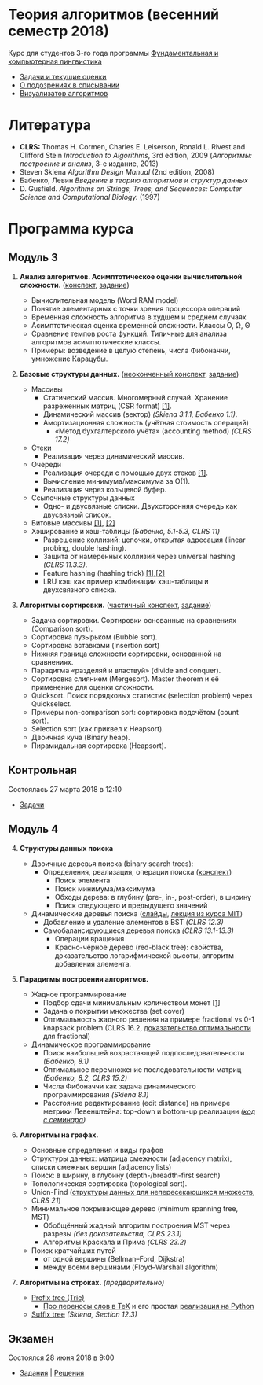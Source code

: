 # Теория алгоритмов (весенний семестр 2018)

Курс для студентов 3-го года программы [Фундаментальная и компьютерная лингвистика](https://www.hse.ru/ba/ling/)

* [Задачи и текущие оценки](https://docs.google.com/spreadsheets/d/1n9xO6Xiv2drsYa-CF_pgQq_zv3Sh6b2_wfEEEh6aPEs/edit?usp=sharing)
* [О подозрениях в списывании](meta/cheating.md)
* [Визуализатор алгоритмов](http://algo-visualizer.jasonpark.me)

# Литература

* **CLRS:** Thomas H. Cormen, Charles E. Leiserson, Ronald L. Rivest and Clifford Stein *Introduction to Algorithms*, 3rd edition, 2009
  (*Алгоритмы: построение и анализ*, 3-е издание, 2013)
* Steven Skiena *Algorithm Design Manual* (2nd edition, 2008)
* Бабенко, Левин *Введение в теорию алгоритмов и структур данных*
* D. Gusfield. *Algorithms on Strings, Trees, and Sequences: Computer Science and Computational Biology.* (1997)

# Программа курса

## Модуль 3

1. **Анализ алгоритмов. Асимптотическое оценки вычислительной сложности.** ([конспект](https://mkuznets.com/hse/2018-alg/01_complexity.pdf), [задание](problems/01))

    * Вычислительная модель (Word RAM model)
    * Понятие элементарных с точки зрения процессора операций
    * Временная сложность алгоритма в худшем и среднем случаях
    * Асимптотическая оценка временной сложности. Классы O, Ω, Θ
    * Сравнение темпов роста функций. Типичные для анализа алгоритмов асимптотические классы.
    * Примеры: возведение в целую степень, числа Фибоначчи, умножение Карацубы.

2. **Базовые структуры данных.** ([неоконченный конспект](https://mkuznets.com/hse/2018-alg/02_data_structures.pdf), [задание](problems/02))

    * Массивы
      * Статический массив. Многомерный случай. Хранение разреженных матриц (CSR format) [[1]](https://en.wikipedia.org/wiki/Sparse_matrix#Compressed_sparse_row_(CSR,_CRS_or_Yale_format)).
      * Динамический массив (вектор) *(Skiena 3.1.1, Бабенко 1.1)*.
      * Амортизационная сложность (учётная стоимость операций)
        * «Метод бухгалтерского учёта» (accounting method) *(CLRS 17.2)*
    * Стеки
        * Реализация через динамический массив.
    * Очереди
      * Реализация очереди с помощью двух стеков [[1]](https://stackoverflow.com/questions/69192/how-to-implement-a-queue-using-two-stacks).
      * Вычисление минимума/максимума за O(1).
      * Реализация через кольцевой буфер.
    * Ссылочные структуры данных
      * Одно- и двусвязные списки. Двухсторонняя очередь как двусвязный список.
    * Битовые массивы [[1]](https://en.wikipedia.org/wiki/Bit_array), [[2]](https://wiki.python.org/moin/BitArrays)
    * Хэширование и хэш-таблицы *(Бабенко, 5.1-5.3, CLRS 11)*
      * Разрешение коллизий: цепочки, открытая адресация (linear probing, double hashing).
      * Защита от намеренных коллизий через universal hashing *(CLRS 11.3.3)*.
      * Feature hashing (hashing trick) [[1]](https://en.wikipedia.org/wiki/Feature_hashing),[[2]](http://scikit-learn.org/stable/modules/feature_extraction.html#feature-hashing)
      * LRU кэш как пример комбинации хэш-таблицы и двухсвязного списка.

3. **Алгоритмы сортировки.** ([частичный конспект](http://nbviewer.jupyter.org/github/mkuznets/hse-ling-algorithms/blob/2017-spring/lecture_notes/03_sorting.ipynb), [задание](problems/03))

    * Задача сортировки. Сортировки основанные на сравнениях (Comparison sort).
    * Сортировка пузырьком (Bubble sort).
    * Сортировка вставками (Insertion sort)
    * Нижняя граница сложности сортировки, основанной на сравнениях.
    * Парадигма «разделяй и властвуй» (divide and conquer).
    * Сортировка слиянием (Mergesort). Master theorem и её применение для оценки сложности.
    * Quicksort. Поиск порядковых статистик (selection problem) через Quickselect.
    * Примеры non-comparison sort: сортировка подсчётом (count sort).
    * Selection sort (как приквел к Heapsort).
    * Двоичная куча (Binary heap).
    * Пирамидальная сортировка (Heapsort).

## Контрольная

Состоялась 27 марта 2018 в 12:10
* [Задачи](https://mkuznets.com/hse/2018-alg/midterm.pdf)

## Модуль 4

4. **Структуры данных поиска**

    * Двоичные деревья поиска (binary search trees):
      * Определения, реализация, операции поиска ([конспект](http://nbviewer.jupyter.org/github/mkuznets/hse-ling-algorithms/blob/2017-spring/lecture_notes/04_1_bst.ipynb))
        * Поиск элемента
        * Поиск минимума/максимума
        * Обходы дерева: в глубину (pre-, in-, post-order), в ширину
        * Поиск следующего и предыдущего значений
    * Динамические деревья поиска ([слайды](https://mkuznets.com/hse/2018-alg/bst.pdf), [лекция из курса MIT](https://www.youtube.com/watch?v=O3hI9FdxFOM))
      * Добавление и удаление элементов в BST *(CLRS 12.3)*
      * Самобалансирующиеся деревья поиска *(CLRS 13.1-13.3)*
        * Операции вращения
        * Красно-чёрное дерево (red-black tree): свойства, доказательство логарифмической высоты, алгоритм добавления элемента.

5. **Парадигмы построения алгоритмов.**

    * Жадное программирование
      * Подбор сдачи минимальным количеством монет [[1]](https://en.wikipedia.org/wiki/Change-making_problem#Greedy_method)
      * Задача о покрытии множества (set cover)
      * Оптимальность жадного решения на примере fractional vs 0-1 knapsack problem (CLRS 16.2, [доказательство оптимальности](http://www.cs.ust.hk/mjg_lib/Classes/COMP3711H_Fall14/lectures/Greedy_Knapsack_Slides.pdf) для fractional)
    * Динамическое программирование
      * Поиск наибольшей возрастающей подпоследовательности *(Бабенко, 8.1)*
      * Оптимальное перемножение последовательности матриц *(Бабенко, 8.2, CLRS 15.2)*
      * Числа Фибоначчи как задача динамического программирования *(Skiena 8.1)*
      * Расстояние редактирование (edit distance) на примере метрики Левенштейна: top-down и bottom-up реализации *([код с семинара](http://nbviewer.jupyter.org/github/mkuznets/hse-ling-algorithms/blob/master/lecture_notes/05_edit_distance.ipynb))*

6. **Алгоритмы на графах.**
    * Основные определения и виды графов
    * Структуры данных: матрица смежности (adjacency matrix), списки смежных вершин (adjacency lists)
    * Поиск: в ширину, в глубину (depth-/breadth-first search)
    * Топологическая сортировка (topological sort).
    * Union-Find ([структуры данных для непересекающихся множеств](https://en.wikipedia.org/wiki/Disjoint-set_data_structure), *CLRS 21*)
    * Минимальное покрывающее дерево (minimum spanning tree, MST)
      * Обобщённый жадный алгоритм построения MST через разрезы *(без доказательства, CLRS 23.1)*
      * Алгоритмы Краскала и Прима *(CLRS 23.2)*
    * Поиск кратчайших путей
      * от одной вершины (Bellman–Ford, Dijkstra)
      * между всеми вершинами (Floyd–Warshall algorithm)

7. **Алгоритмы на строках.** *(предварительно)*
    * [Prefix tree (Trie)](https://en.wikipedia.org/wiki/Trie)
      * [Про переносы слов в TeX](http://tex.stackexchange.com/a/262595) и его простая [реализация на Python](https://nedbatchelder.com/code/modules/hyphenate.py)
    * [Suffix tree](https://en.wikipedia.org/wiki/Suffix_tree) *(Skiena, Section 12.3)*

## Экзамен

Состоялся 28 июня 2018 в 9:00

* [Задания](https://mkuznets.com/hse/2018-alg/final_problems.pdf) | [Решения](https://mkuznets.com/hse/2018-alg/final_solutions.pdf)